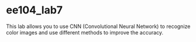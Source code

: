 # ee104_lab7
This lab allows you to use CNN (Convolutional Neural Network) to recognize color images and use different methods to improve the accuracy.
